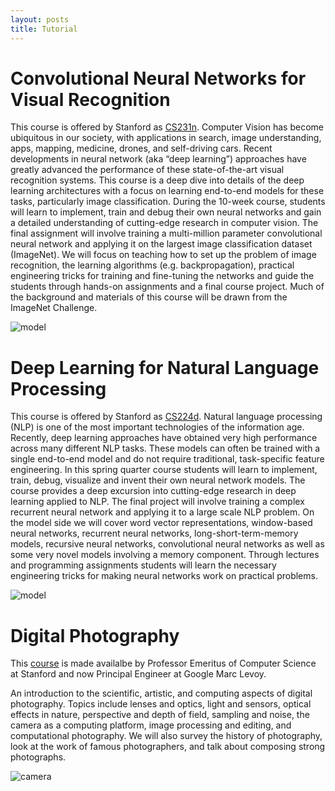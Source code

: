 ```yaml
---
layout: posts
title: Tutorial
---
```

# Convolutional Neural Networks for Visual Recognition

This course is offered by Stanford as [CS231n](http://cs231n.stanford.edu/). Computer Vision has become ubiquitous in our society, with applications in search, image understanding, apps, mapping, medicine, drones, and self-driving cars. Recent developments in neural network (aka “deep learning”) approaches have greatly advanced the performance of these state-of-the-art visual recognition systems. This course is a deep dive into details of the deep learning architectures with a focus on learning end-to-end models for these tasks, particularly image classification. During the 10-week course, students will learn to implement, train and debug their own neural networks and gain a detailed understanding of cutting-edge research in computer vision. The final assignment will involve training a multi-million parameter convolutional neural network and applying it on the largest image classification dataset (ImageNet). We will focus on teaching how to set up the problem of image recognition, the learning algorithms (e.g. backpropagation), practical engineering tricks for training and fine-tuning the networks and guide the students through hands-on assignments and a final course project. Much of the background and materials of this course will be drawn from the ImageNet Challenge.

![model](http://2.bp.blogspot.com/-cdb02AKAlt0/VQSBJYrqFfI/AAAAAAAAPyM/ODavYwmdcNY/w1200-h630-p-nu/cs231n.png)

# Deep Learning for Natural Language Processing

This course is offered by Stanford as [CS224d](http://cs224d.stanford.edu/). Natural language processing (NLP) is one of the most important technologies of the information age. Recently, deep learning approaches have obtained very high performance across many different NLP tasks. These models can often be trained with a single end-to-end model and do not require traditional, task-specific feature engineering. In this spring quarter course students will learn to implement, train, debug, visualize and invent their own neural network models. The course provides a deep excursion into cutting-edge research in deep learning applied to NLP. The final project will involve training a complex recurrent neural network and applying it to a large scale NLP problem. On the model side we will cover word vector representations, window-based neural networks, recurrent neural networks, long-short-term-memory models, recursive neural networks, convolutional neural networks as well as some very novel models involving a memory component. Through lectures and programming assignments students will learn the necessary engineering tricks for making neural networks work on practical problems.

![model](http://cs224d.stanford.edu/images/treeFrontSentiment.png)

# Digital Photography

This [course](https://sites.google.com/site/marclevoylectures/home) is made availalbe by Professor Emeritus of Computer Science at Stanford and now Principal Engineer at Google Marc Levoy. 

An introduction to the scientific, artistic, and computing aspects of digital photography. Topics include lenses and optics, light and sensors, optical effects in nature, perspective and depth of field, sampling and noise, the camera as a computing platform, image processing and editing, and computational photography. We will also survey the history of photography, look at the work of famous photographers, and talk about composing strong photographs.

![camera](https://sites.google.com/site/marclevoylectures/home/teaser-pictures-notext3.png?attredirects=0)
